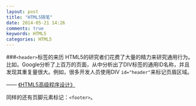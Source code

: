 ```yaml
---
layout: post
title: "HTML5随笔"
date: 2014-05-21 14:26
comments: true
keywords: HTML5
categories: HTML5
---
```

###`<header>`标签的来历
HTML5的研究者们花费了大量的精力来研究通用行为。比如，Google分析了上百万的页面，从中分析出了DIV标签的通用ID名称，并且发现其重复量很大。例如，很多开发人员使用DIV `id="header"`来标记页眉区域。

—— <a href="http://book.douban.com/subject/5402708/" target="_blank" class="douban_book">《HTML5高级程序设计》</a>

同样的还有页脚元素标记：`<footer>`。